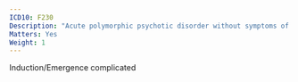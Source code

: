 ```yaml
---
ICD10: F230
Description: "Acute polymorphic psychotic disorder without symptoms of schizophrenia"
Matters: Yes
Weight: 1
---
```

Induction/Emergence complicated
